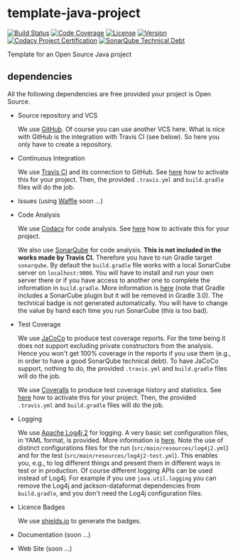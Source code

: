 # template-java-project

[![Build Status](https://img.shields.io/travis/pascalpoizat/template-java-project/master.svg?style=flat-square)](https://travis-ci.org/pascalpoizat/template-java-project)
[![Code Coverage](https://img.shields.io/coveralls/pascalpoizat/template-java-project/master.svg?style=flat-square)](https://coveralls.io/github/pascalpoizat/template-java-project)
[![License](https://img.shields.io/badge/license-Apache%20License%202.0-blue.svg?style=flat-square)](LICENSE)
[![Version](https://img.shields.io/badge/version-0.1.0.0-blue.svg?label=version&style=flat-square)](build.gradle)<br/>
[![Codacy Project Certification](https://img.shields.io/codacy/grade/50068fe969da4f8da9895ed9bd9e7897.svg?style=flat-square)](https://www.codacy.com/app/pascalpoizat/template-java-project/dashboard)
[![SonarQube Technical Debt](https://img.shields.io/badge/technical%20debt-0.0%-brightgreen.svg?style=flat-square)](http://localhost:9000/dashboard/index/fr.uparis10.pascalpoizat:template-java-project)

Template for an Open Source Java project

## dependencies

All the following dependencies are free provided your project is Open Source.

- Source repository and VCS

    We use [GitHub](https://github.com/).
    Of course you can use another VCS here.
    What is nice with GitHub is the integration with Travis CI (see below).
    So here you only have to create a repository.

- Continuous Integration

    We use [Travis CI](https://travis-ci.org/) and its connection to GitHub.
    See [here](https://docs.travis-ci.com/user/for-beginners) how to activate this for your project.
    Then, the provided ```.travis.yml``` and ```build.gradle``` files will do the job.
    
- Issues (using [Waffle](https://waffle.io) soon ...)

- Code Analysis

	We use [Codacy](https://www.codacy.com) for code analysis. See [here](https://github.com/integrations/codacy) how to activate this for your project.
	
    We also use [SonarQube](http://www.sonarqube.org/) for code analysis.
    **This is not included in the works made by Travis CI.**
    Therefore you have to run Gradle target ```sonarqube```.
    By default the ```build.gradle``` file works with a local SonarCube server on ```localhost:9000```.
    You will have to install and run your own server there or
    if you have access to another one to complete the information in ```build.gradle```.
    More information is [here](http://docs.sonarqube.org/display/SONAR/Analyzing+with+SonarQube+Scanner+for+Gradle)
    (note that Gradle includes a SonarCube plugin but it will be removed in Gradle 3.0).
    The technical badge is not generated automatically. You will have to change the value by hand each time you run SonarCube (this is too bad).

- Test Coverage

    We use [JaCoCo](http://eclemma.org/jacoco/) to produce test coverage reports.
    For the time being it does not support excluding private constructors from the analysis.
    Hence you won't get 100% coverage in the reports if you use them
    (e.g., in order to have a good SonarQube technical debt).
    To have JaCoCo support, nothing to do, the provided ```.travis.yml``` and ```build.gradle``` files will do the job.

    We use [Coveralls](https://coveralls.io/) to produce test coverage history and statistics.
    See [here](https://coveralls.zendesk.com/hc/en-us) how to activate this for your project.
    Then, the provided ```.travis.yml``` and ```build.gradle``` files will do the job.

- Logging

    We use [Apache Log4j 2](http://logging.apache.org/log4j/2.x/) for logging.
    A very basic set configuration files, in YAML format, is provided.
    More information is [here](http://logging.apache.org/log4j/2.x/manual/configuration.html).
    Note the use of distinct configurations files for the run (```src/main/resources/log4j2.yml```) and for the test (```src/main/resources/log4j2-test.yml```).
    This enables you, e.g., to log different things and present them in different ways in test or in production.
    Of course different logging APIs can be used instead of Log4j.
    For example if you use ``java.util.logging`` you can remove the Log4j and jackson-dataformat dependencies from ```build.gradle```, and you don't need the Log4j configuration files.

- Licence Badges

    We use [shields.io](https://img.shields.io) to generate the badges.
    
- Documentation (soon ...)

- Web Site (soon ...)

